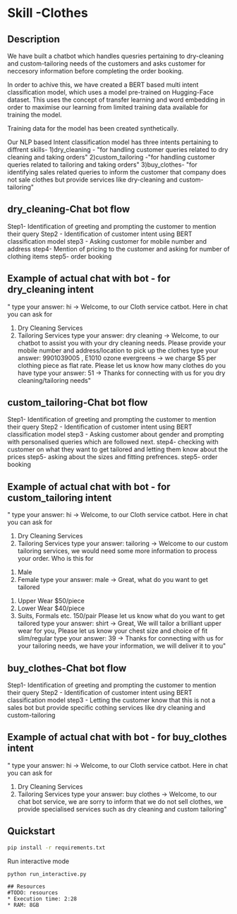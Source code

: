 
# Skill -Clothes

## Description
We have built a chatbot which handles quesries pertaining to dry-cleaning and custom-tailoring needs of the customers and asks customer for neccesory information before completing the order booking.

In order to achive this, we have created a BERT based multi intent classification model, which uses a model pre-trained on Hugging-Face dataset. This uses the concept of transfer learning and word embedding in order to maximise our learning from limited training data available for training the model.

Training data for the model has been created synthetically.

Our NLP based Intent classification model has three intents pertaining to diffrent skills-
1)dry_cleaning - "for handling customer queries related to dry cleaning and taking orders"
2)custom_tailoring -"for handling customer queries related to tailoring and taking orders"
3)buy_clothes- "for identifying sales related queries to inform the customer that company does not sale clothes but provide services like dry-cleaning and custom-tailoring"

## dry_cleaning-Chat bot flow
Step1- Identification of greeting and prompting the customer to mention their query
Step2 - Identification of customer intent using BERT classification model
step3 - Asking customer for mobile number and address
step4- Mention of pricing to the customer and asking for number of clothing items
step5- order booking

## Example of actual chat with bot - for dry_cleaning intent

" type your answer: hi
-> Welcome, to our Cloth service catbot.
 Here in chat you can ask for
 1. Dry Cleaning Services
 2. Tailoring Services
type your answer: dry cleaning
-> Welcome, to our chatbot to assist you with your dry cleaning needs.
 Please provide your mobile number and address/location to pick up the clothes
type your answer: 9901039005 , E1010 ozone evergreens
-> we charge $5 per clothing piece as flat rate. Please let us know how many clothes do you have
type your answer: 51
-> Thanks for connecting with us for you dry cleaning/tailoring needs"


## custom_tailoring-Chat bot flow
Step1- Identification of greeting and prompting the customer to mention their query
Step2 - Identification of customer intent using BERT classification model
step3 - Asking customer about gender and prompting with personalised queries which are followed next.
step4- checking with customer on what they want to get tailored and letting them know about the prices
step5- asking about the sizes and fitting prefrences.
step5- order booking

## Example of actual chat with bot - for custom_tailoring intent

" type your answer: hi
-> Welcome, to our Cloth service catbot.
 Here in chat you can ask for
 1. Dry Cleaning Services
 2. Tailoring Services
type your answer: tailoring
-> Welcome to our custom tailoring services, we would need some more information to process your order. Who is this for
 1) Male
 2) Female
type your answer: male
-> Great, what do you want to get tailored
 1. Upper Wear   $50/piece
 2. Lower Wear   $40/piece
 3. Suits, Formals etc. 150/pair
 Please let us know what do you want to get tailored
type your answer: shirt
-> Great, We will tailor a brilliant upper wear for you, Please let us know your chest size and choice of fit slim/regular
type your answer: 39
-> Thanks for connecting with us for your tailoring needs, we have your information, we will deliver it to you"


## buy_clothes-Chat bot flow
Step1- Identification of greeting and prompting the customer to mention their query
Step2 - Identification of customer intent using BERT classification model
step3 - Letting the customer know that this is not a sales bot but provide specific cothing services like dry cleaning and custom-tailoring

## Example of actual chat with bot - for buy_clothes intent

" type your answer: hi
-> Welcome, to our Cloth service catbot.
 Here in chat you can ask for
 1. Dry Cleaning Services
 2. Tailoring Services
type your answer: buy clothes
-> Welcome, to our chat bot service, we are sorry to inform that we do not sell clothes, we provide specialised services such as dry cleaning and custom tailoring"

## Quickstart

```bash
pip install -r requirements.txt
```
Run interactive mode
```bash
python run_interactive.py
```

```
## Resources
#TODO: resources
* Execution time: 2:28
* RAM: 8GB